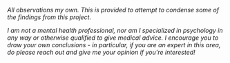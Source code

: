 *All observations my own. This is provided to attempt to condense some of the findings from this project.* 

*I am not a mental health professional, nor am I specialized in psychology in any way or otherwise qualified to give medical advice. I encourage you to draw your own conclusions - in particular, if you are an expert in this area, do please reach out and give me your opinion if you're interested!*